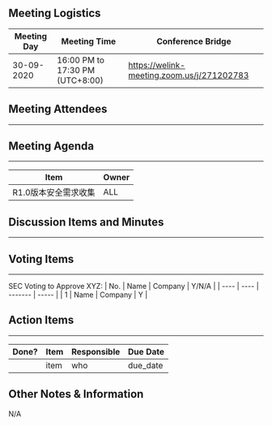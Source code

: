 ## Meeting Logistics

| Meeting Day | Meeting Time                    | Conference Bridge                          |
| ----------- | ------------------------------- | ------------------------------------------ |
| 30-09-2020  | 16:00 PM to 17:30 PM (UTC+8:00) | https://welink-meeting.zoom.us/j/271202783 |

## Meeting Attendees
** **



## Meeting Agenda

** **
| Item                               | Owner  |
| ---------------------------------- | ------ |
| R1.0版本安全需求收集               | ALL    |


## Discussion Items and Minutes

** **


## Voting Items

** **
SEC Voting to Approve XYZ:
| No.  | Name | Company | Y/N/A |
| ---- | ---- | ------- | ----- |
| 1    | Name | Company | Y     |

## Action Items
** **
| Done? | Item | Responsible | Due Date |
| ----- | ---- | ----------- | -------- |
|       | item | who         | due_date |

## Other Notes & Information
N/A